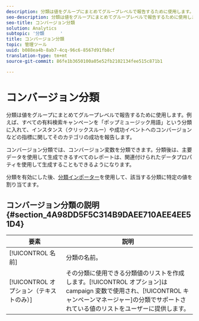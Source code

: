 ```yaml
---
description: 分類は値をグループにまとめてグループレベルで報告するために使用します。例えば、すべての有料検索キャンペーンを「ポップミュージック用語」という分類に入れて、インスタンス（クリックスルー）や成功イベントへのコンバージョンなどの指標に関してそのカテゴリの成功を報告します。
seo-description: 分類は値をグループにまとめてグループレベルで報告するために使用します。例えば、すべての有料検索キャンペーンを「ポップミュージック用語」という分類に入れて、インスタンス（クリックスルー）や成功イベントへのコンバージョンなどの指標に関してそのカテゴリの成功を報告します。
seo-title: コンバージョン分類
solution: Analytics
subtopic: '分類      '
title: コンバージョン分類
topic: 管理ツール
uuid: b088ea4b-8ab7-4cq-96c6-8567d91fb8cf
translation-type: tm+mt
source-git-commit: 86fe1b3650100a05e52fb2102134fee515c871b1

---
```



# コンバージョン分類

分類は値をグループにまとめてグループレベルで報告するために使用します。例えば、すべての有料検索キャンペーンを「ポップミュージック用語」という分類に入れて、インスタンス（クリックスルー）や成功イベントへのコンバージョンなどの指標に関してそのカテゴリの成功を報告します。

コンバージョン分類では、コンバージョン変数を分類できます。分類後は、主要データを使用して生成できるすべてのレポートは、関連付けられたデータプロパティを使用して生成することもできるようになります。

分類を有効にした後、[分類インポーター](/help/components/c-classifications2/c-classifications-importer/c-working-with-saint.md)を使用して、該当する分類に特定の値を割り当てます。

## コンバージョン分類の説明 {#section_4A98DD5F5C314B9DAEE710AEE4EE51D4}

| 要素 | 説明 |
|---|---|
| [!UICONTROL 名前] | 分類の名前。 |
| [!UICONTROL オプション（テキストのみ）] | その分類に使用できる分類値のリストを作成します。[!UICONTROL オプション]は campaign 変数で使用され、[!UICONTROL キャンペーンマネージャー]の分類でサポートされている値のリストをユーザーに提供します。 |

